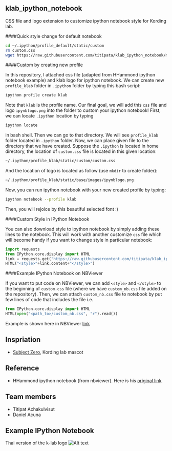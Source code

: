 klab_ipython_notebook
--------------------
CSS file and logo extension to customize ipython notebook style for Kording lab.

####Quick style change for default notebook

```bash
cd ~/.ipython/profile_default/static/custom
rm custom.css
wget https://raw.githubusercontent.com/titipata/klab_ipython_notebook/master/custom.css
```

####Custom by creating new profile

In this repository, I attached css file (adapted from HHammond ipython notebook example) and klab logo for ipython notebook. We can create new `profile_klab` folder in `.ipython` folder by typing this bash script:

```bash
ipython profile create klab
```

Note that `klab` is the profile name. Our final goal, we will add this `css` file and logo `ipynblogo.png` into the folder to custom your ipython notebook! First, we can locate `.ipython` location by typing

```bash
ipython locate
```

in bash shell. Then we can go to that directory. We will see `profile_klab` folder located in `.ipython` folder. Now, we can place given file to the directory that we have created. Suppose the `.ipython` is located in home directory, the location of `custom.css` file is located in this given location:

```bash
~/.ipython/profile_klab/static/custom/custom.css
```

And the location of logo is located as follow (use `mkdir` to create folder):

```bash
~/.ipython/profile_klab/static/base/images/ipynblogo.png
```

Now, you can run ipython notebook with your new created profile by typing:

```bash
ipython notebook --profile klab
```

Then, you will rejoice by this beautiful selected font :)

####Custom Style in IPython Notebook

You can also download style to ipython notebook by simply adding these lines to the notebook. This will work with another  customize `css` file which will become handy if you want to change style in particular notebook:

```python
import requests
from IPython.core.display import HTML
link = requests.get("https://raw.githubusercontent.com/titipata/klab_ipython_notebook/master/custom.css")
HTML("<style>"+link.content+"</style>")
```

####Example IPython Notebook on NBViewer

If you want to put code on NBViewer, we can add `<style>` and `</style>` to the beginning of `custom.css` file (where we have `custom_nb.css` file added on the repository). Then, we can attach `custom_nb.css` file to notebook by put few lines of code that includes the file i.e.

```python
from IPython.core.display import HTML
HTML(open("<path_to>/custom_nb.css", "r").read())
```

Example is shown here in NBViewer [link](http://nbviewer.ipython.org/github/titipata/klab_ipython_notebook/blob/master/Example%20Notebook%20with%20Custom.ipynb)


Inspriation
----------
* [Subject Zero](http://klab.smpp.northwestern.edu/wiki/index.php5/Subject_Zero), Kording lab mascot

Reference
----------
* HHammond ipython notebook (from nbviewer). Here is his [original link](http://nbviewer.ipython.org/gist/HHammond/7a78d35b34d85406aa60)

Team members
----------
* Titipat Achakulvisut
* Daniel Acuna

Example IPython Notebook
----------
Thai version of the k-lab logo
![Alt text](https://github.com/titipata/klab_ipython_notebook/blob/master/notebook_example.png "Example Notebook")

